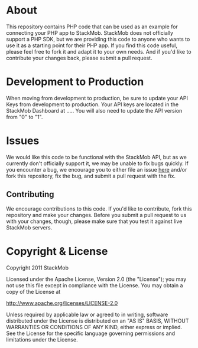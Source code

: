 # About
This repository contains PHP code that can be used as an example for connecting your PHP app to StackMob. 
StackMob does not officially support a PHP SDK, but we are providing this code to anyone who wants to use it as a starting point for their PHP app.
If you find this code useful, please feel free to fork it and adapt it to your own needs. And if you'd like to contribute your changes back, please submit a pull request.

# Development to Production
When moving from development to production, be sure to update your API Keys from development to production.  Your API keys are located in the StackMob Dashboard at .....
You will also need to update the API version from "0" to "1".

# Issues
We would like this code to be functional with the StackMob API, but as we currently don't officially support it, we may be unable to fix bugs quickly. If you encounter a bug, we encourage you to either file an issue [here](https://github.com/stackmob/stackmob-php-examples/issues) and/or fork this repository, fix the bug, and submit a pull request with the fix.

## Contributing
We encourage contributions to this code. If you'd like to contribute, fork this repository and make your changes. Before you submit a pull request to us with your changes, though, please make sure that you test it against live StackMob servers.

# Copyright & License

Copyright 2011 StackMob

Licensed under the Apache License, Version 2.0 (the "License");
you may not use this file except in compliance with the License.
You may obtain a copy of the License at

http://www.apache.org/licenses/LICENSE-2.0

Unless required by applicable law or agreed to in writing, software
distributed under the License is distributed on an "AS IS" BASIS,
WITHOUT WARRANTIES OR CONDITIONS OF ANY KIND, either express or implied.
See the License for the specific language governing permissions and
limitations under the License.

